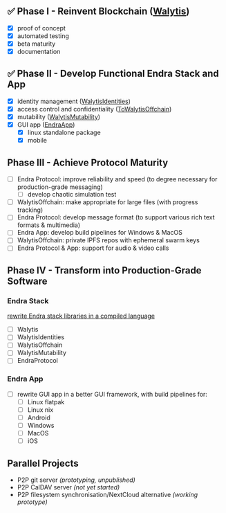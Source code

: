 
## ✅ Phase I - Reinvent Blockchain ([Walytis](Walytis/Meaning/IntroductionToWalytis.md))
- [x] proof of concept
- [x] automated testing
- [x] beta maturity
- [x] documentation

## ✅ Phase II - Develop Functional Endra Stack and App

- [x] identity management ([WalytisIdentities](WalytisIdentities/1-IntroToWalytisIdentities.md))
- [x] access control and confidentiality ([ToWalytisOffchain](WalytisOffchain/1-IntroToWalytisOffchain.md)) 
- [x] mutability ([WalytisMutability](WalytisMutability/1-IntroToWalytisMutability.md))
- [x] GUI app ([EndraApp](EndraApp/1-IntroToEndraApp.md))
	- [x] linux standalone package
	- [x] mobile

## Phase III - Achieve Protocol Maturity

- [ ] Endra Protocol: improve reliability and speed (to degree necessary for production-grade messaging)
	- [ ] develop chaotic simulation test
- [ ] WalytisOffchain: make appropriate for large files (with progress tracking)
- [ ] Endra Protocol: develop message format (to support various rich text formats & multimedia)
- [ ] Endra App: develop build pipelines for Windows & MacOS
- [ ] WalytisOffchain: private IPFS repos with ephemeral swarm keys
- [ ] Endra Protocol & App: support for audio & video calls

## Phase IV - Transform into Production-Grade Software
### Endra Stack

[rewrite Endra stack libraries in a compiled language](PortToCompiledSoftware.md)
- [ ] Walytis
- [ ] WalytisIdentities
- [ ] WalytisOffchain
- [ ] WalytisMutability
- [ ] EndraProtocol

### Endra App
- [ ] rewrite GUI app in a better GUI framework, with build pipelines for:
	- [ ] Linux flatpak
	- [ ] Linux nix
	- [ ] Android
	- [ ] Windows
	- [ ] MacOS
	- [ ] iOS

## Parallel Projects

- P2P git server _(prototyping, unpublished)_
- P2P CalDAV server _(not yet started)_
- P2P filesystem synchronisation/NextCloud alternative _(working prototype)_

